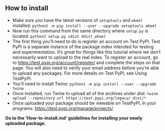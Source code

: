 ## How to install
  - Make sure you have the latest versions of `setuptools` and `wheel` installed:
      `python3 -m pip install --user --upgrade setuptools wheel`
  - Now run this command from the same directory where `setup.py` is located: 
      `python3 setup.py sdist bdist_wheel`
  - The first thing you’ll need to do is register an account on Test PyPI. Test PyPI is a separate instance of the package index intended for testing and experimentation. It’s great for things like this tutorial where we don’t necessarily want to upload to the real index. To register an account, go to https://test.pypi.org/account/register/ and complete the steps on that page. You will also need to verify your email address before you’re able to upload any packages. For more details on Test PyPI, see Using TestPyPI.
  - You’ll need to install Twine:
      `python3 -m pip install --user --upgrade twine`
  - Once installed, run Twine to upload all of the archives under dist:
      `twine upload --repository-url https://test.pypi.org/legacy/ dist/*`
  - Once uploaded your package should be viewable on TestPyPI, in your programs:
      https://test.pypi.org/manage/projects/
	  
	  
**Go to the 'How-to-install.md' guidelines for installing your newly uploaded package.**